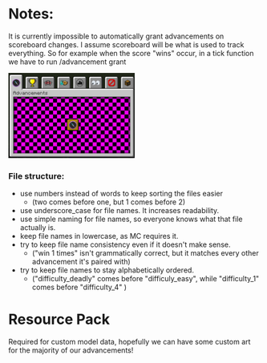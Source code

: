 # Notes:
It is currently impossible to automatically grant advancements on scoreboard changes.
I assume scoreboard will be what is used to track everything. So for example when the score "wins" occur, in a tick function we have to run /advancement grant


<img width="50%" src="current_preview.png"> 

### File structure:
- use numbers instead of words to keep sorting the files easier
  - (two comes before one, but 1 comes before 2)
- use underscore_case for file names. It increases readability.
- use simple naming for file names, so everyone knows what that file actually is.
- keep file names in lowercase, as MC requires it.
- try to keep file name consistency even if it doesn't make sense.
  - ("win 1 times" isn't grammatically correct, but it matches every other advancement it's paired with)
- try to keep file names to stay alphabetically ordered.
  - ("difficulty_deadly" comes before "difficuly_easy", while "difficulty_1" comes before "difficulty_4" )

# Resource Pack
Required for custom model data, hopefully we can have some custom art for the majority of our advancements!

